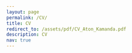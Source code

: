 ```yaml
---
layout: page
permalink: /CV/
title: CV
redirect_to: /assets/pdf/CV_Aton_Kamanda.pdf
description: CV
nav: true
---
```

